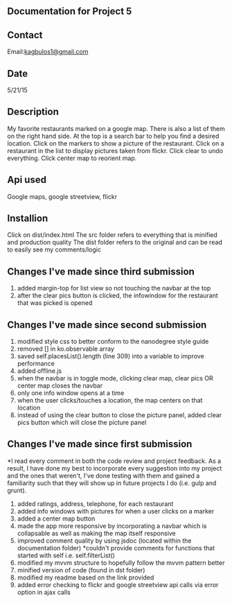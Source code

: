 Documentation for Project 5
---------------------------

Contact
-------
Email:kagbulos1@gmail.com

Date
----
5/21/15

Description
-----------
My favorite restaurants marked on a google map. There is also a list of them on the right hand side. At the top is a search bar to help you find a desired location. Click on the markers to show a picture of the restaurant. Click on a restaurant in the list to display pictures taken from flickr. Click clear to undo everything. Click center map to reorient map.

Api used
--------
Google maps, google streetview, flickr

Installion
----------
Click on dist/index.html
The src folder refers to everything that is minified and production quality
The dist folder refers to the original and can be read to easily see my comments/logic

Changes I've made since third submission
----------------------------------------
1) added margin-top for list view so not touching the navbar at the top
2) after the clear pics button is clicked, the infowindow for the restaurant that was picked is opened

Changes I've made since second submission
-----------------------------------------
1) modified style css to better conform to the nanodegree style guide
2) removed [] in ko.observable array
3) saved self.placesList().length (line 309) into a variable to improve performance
4) added offline.js
5) when the navbar is in toggle mode, clicking clear map, clear pics OR center map closes the navbar
6) only one info window opens at a time
7) when the user clicks/touches a location, the map centers on that location
8) instead of using the clear button to close the picture panel, added clear pics button which will close the picture panel

Changes I've made since first submission
---------------------------------------
*I read every comment in both the code review and project feedback. As a result, I have done my best to incorporate every suggestion into my project and the ones that weren't, I've done testing with them and gained a familiarity such that they will show up in future projects I do (i.e. gulp and grunt).

1) added ratings, address, telephone, for each restaurant
2) added info windows with pictures for when a user clicks on a marker
3) added a center map button
4) made the app more responsive by incorporating a navbar which is collapsable as well as making the map itself responsive
5) improved comment quality by using jsdoc (located within the documentation folder) *couldn't provide comments for functions that started with self i.e. self.filterList()
6) modified my mvvm structure to hopefully follow the mvvm pattern better
7) minified version of code (found in dst folder)
8) modified my readme based on the link provided
9) added error checking to flickr and google streetview api calls via error option in ajax calls

